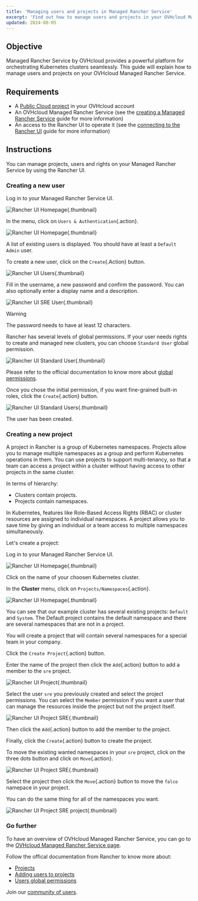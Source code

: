 ```yaml
---
title: 'Managing users and projects in Managed Rancher Service'
excerpt: 'Find out how to manage users and projects in your OVHcloud Managed Rancher Service'
updated: 2024-08-05
---
```


<style>
 pre {
     font-size: 14px;
 }
 pre.console {
   background-color: #300A24; 
   color: #ccc;
   font-family: monospace;
   padding: 5px;
   margin-bottom: 5px;
 }
 pre.console code {
   border: solid 0px transparent;
   color: #ccc;
   font-family: monospace !important;
   font-size: 0.75em;
 }
 .small {
     font-size: 0.75em;
 }
</style>

## Objective

Managed Rancher Service by OVHcloud provides a powerful platform for orchestrating Kubernetes clusters seamlessly. This guide will explain how to manage users and projects on your OVHcloud Managed Rancher Service.

## Requirements

- A [Public Cloud project](/links/public-cloud/public-cloud) in your OVHcloud account
- An OVHcloud Managed Rancher Service (see the [creating a Managed Rancher Service](/pages/public_cloud/containers_orchestration/managed_rancher_service/create-update-rancher) guide for more information)
- An access to the Rancher UI to operate it (see the [connecting to the Rancher UI](/pages/public_cloud/containers_orchestration/managed_rancher_service/create-update-rancher) guide for more information)

## Instructions

You can manage projects, users and rights on your Managed Rancher Service by using the Rancher UI.

### Creating a new user

Log in to your Managed Rancher Service UI.

![Rancher UI Homepage](images/rancher-ui.png){.thumbnail}

In the menu, click on `Users & Authentication`{.action}.

![Rancher UI Homepage](images/rancher-menu.png){.thumbnail}

A list of existing users is displayed. You should have at least a `Default Admin` user.

To create a new user, click on the `Create`{.Action} button.

![Rancher UI Users](images/rancher-user.png){.thumbnail}

Fill in the username, a new password and confirm the password. You can also optionally enter a display name and a description.

![Rancher UI SRE User](images/rancher-sre.png){.thumbnail}

> [!warning]
>
> The password needs to have at least 12 characters.

Rancher has several levels of global permissions. If your user needs rights to create and managed new clusters, you can choose `Standard User` global permission.

![Rancher UI Standard User](images/rancher-standard-user.png){.thumbnail}

Please refer to the official documentation to know more about [global permissions](https://ranchermanager.docs.rancher.com/how-to-guides/new-user-guides/authentication-permissions-and-global-configuration/manage-role-based-access-control-rbac/global-permissions).

Once you chose the initial permission, if you want fine-grained built-in roles, click the `Create`{.action} button.

![Rancher UI Standard Users](images/rancher-standard-user.png){.thumbnail}

The user has been created.

### Creating a new project

A project in Rancher is a group of Kubernetes namespaces. Projects allow you to manage multiple namespaces as a group and perform Kubernetes operations in them. You can use projects to support multi-tenancy, so that a team can access a project within a cluster without having access to other projects in the same cluster.

In terms of hierarchy:

- Clusters contain projects.
- Projects contain namespaces.

In Kubernetes, features like Role-Based Access Rights (RBAC) or cluster resources are assigned to individual namespaces. A project allows you to save time by giving an individual or a team access to multiple namespaces simultaneously.

Let's create a project:

Log in to your Managed Rancher Service UI.

![Rancher UI Homepage](images/rancher-ui.png){.thumbnail}

Click on the name of your choosen Kubernetes cluster.

In the **Cluster** menu, click on `Projects/Namespaces`{.action}.

![Rancher UI Homepage](images/rancher-cluster.png){.thumbnail}

You can see that our example cluster has several existing projects: `Default` and `System`. The Default project contains the default namespace and there are several namespaces that are not in a project.

You will create a project that will contain several namespaces for a special team in your company.

Click the `Create Project`{.action} button.

Enter the name of the project then click the `Add`{.action} button to add a member to the `sre` project.

![Rancher UI Project](images/rancher-project.png){.thumbnail}

Select the user `sre` you previously created and select the project permissions. You can select the `Member` permission if you want a user that can manage the resources inside the project but not the project itself.

![Rancher UI Project SRE](images/rancher-sre-user.png){.thumbnail}

Then click the `Add`{.action} button to add the member to the project.

Finally, click the `Create`{.action} button to create the project.

To move the existing wanted namespaces in your `sre` project, click on the three dots button and click on `Move`{.action}.

![Rancher UI Project SRE](images/rancher-falco.png){.thumbnail}

Select the project then click the `Move`{.action} button to move the `falco` namepace in your project.

You can do the same thing for all of the namespaces you want.

![Rancher UI Project SRE project](images/rancher-project-ns.png){.thumbnail}

### Go further

To have an overview of OVHcloud Managed Rancher Service, you can go to the [OVHcloud Managed Rancher Service page](https://www.ovhcloud.com/de/public-cloud/managed-rancher-service/).

Follow the offical documentation from Rancher to know more about:

- [Projects](https://ranchermanager.docs.rancher.com/how-to-guides/new-user-guides/manage-clusters/projects-and-namespaces)
- [Adding users to projects](https://ranchermanager.docs.rancher.com/how-to-guides/new-user-guides/add-users-to-projects)
- [Users global permissions](https://ranchermanager.docs.rancher.com/how-to-guides/new-user-guides/authentication-permissions-and-global-configuration/manage-role-based-access-control-rbac/global-permissions)

Join our [community of users](/links/community).